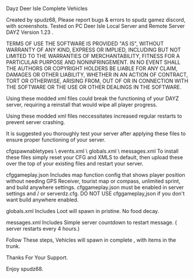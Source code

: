 Dayz Deer Isle Complete Vehicles

Created by spudz68,  Please report bugs & errors to spudz gamez discord,  with screenshots.
Tested on PC Deer Isle Local Server and Remote Server  DAYZ  Version 1.23 .


TERMS OF USE
THE SOFTWARE IS PROVIDED "AS IS", WITHOUT WARRANTY OF ANY KIND,
EXPRESS OR IMPLIED, INCLUDING BUT NOT LIMITED TO THE WARRANTIES OF MERCHANTABILITY,
FITNESS FOR A PARTICULAR PURPOSE AND NONINFRINGEMENT. IN NO EVENT SHALL THE AUTHORS
OR COPYRIGHT HOLDERS BE LIABLE FOR ANY CLAIM, DAMAGES OR OTHER LIABILITY, WHETHER IN
AN ACTION OF CONTRACT, TORT OR OTHERWISE, ARISING FROM, OUT OF OR IN CONNECTION WITH
THE SOFTWARE OR THE USE OR OTHER DEALINGS IN THE SOFTWARE.

Using these modded xml files could break the functioning of your DAYZ server, requiring a reinstall that would wipe
all player progress.

Using these modded xml files neccessitates increased regular restarts to prevent server crashing.

It is suggested you thoroughly test your server after applying these files to ensure proper
functioning of your server.


cfgspawnabletypes \ events.xml \ globals.xml \ messages.xml
To install these files simply reset your  CFG and XMLS to default, then upload these over the top of your existing files and restart your server.

cfggameplay.json
Includes map function config that shows player position without needing GPS Receiver, tourist map or compass, unlimited sprint, and build anywhere settings. cfggameplay.json must be enabled in server settings and / or serverdz.cfg.
DO NOT USE cfggameplay,json if you don't want build anywhere enabled.

globals.xml
Includes Loot will spawn in pristine. No food decay. 

messages.xml
Includes Simple server countdown to restart message. ( server restarts every 4 hours.)

Follow These steps, Vehicles will spawn in complete , with items in the trunk.

Thanks For Your Support. 

Enjoy spudz68.
